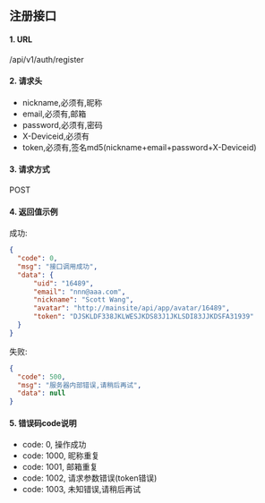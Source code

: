 ## 注册接口

#### 1. URL

/api/v1/auth/register

#### 2. 请求头

- nickname,必须有,昵称
- email,必须有,邮箱
- password,必须有,密码
- X-Deviceid,必须有
- token,必须有,签名md5(nickname+email+password+X-Deviceid)

#### 3. 请求方式

POST

#### 4. 返回值示例

成功:
```json
{
  "code": 0,
  "msg": "接口调用成功",
  "data": {
      "uid": "16489",
      "email": "nnn@aaa.com",
      "nickname": "Scott Wang",
      "avatar": "http://mainsite/api/app/avatar/16489",
      "token": "DJSKLDF338JKLWESJKDS83J1JKLSDI83JJKDSFA31939"
  }
}
```

失败:
```json
{
  "code": 500,
  "msg": "服务器内部错误,请稍后再试",
  "data": null
}
```

#### 5. 错误码code说明

- code: 0, 操作成功
- code: 1000, 昵称重复
- code: 1001, 邮箱重复
- code: 1002, 请求参数错误(token错误)
- code: 1003, 未知错误,请稍后再试
